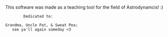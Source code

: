
This software was made as a teaching tool for
    the field of Astrodynamcis! :)


            Dedicated to:

    Grandma, Uncle Pat, & Sweat Pea; 
       see ya'll again someday <3
